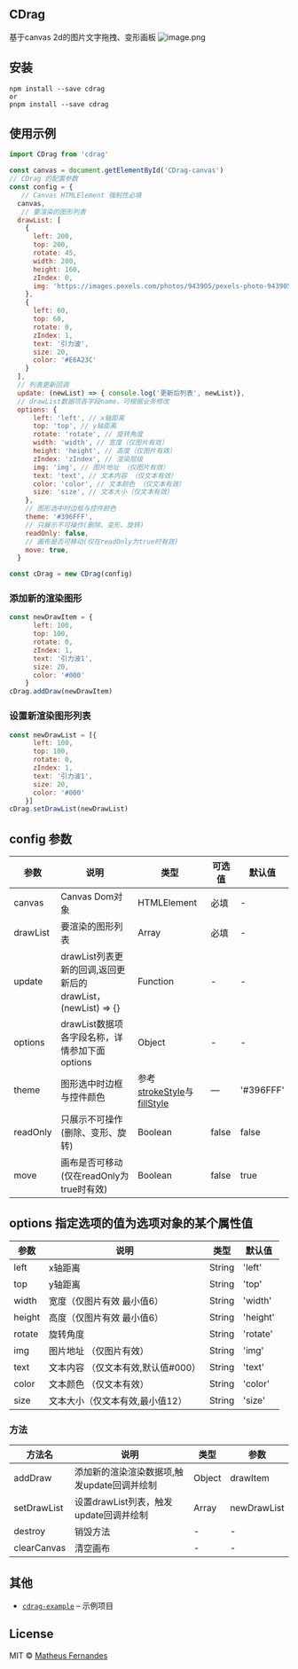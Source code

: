 ## CDrag

基于canvas 2d的图片文字拖拽、变形画板
![image.png](https://p6-juejin.byteimg.com/tos-cn-i-k3u1fbpfcp/eb7c74b053874462848d8e2aa8f7236f~tplv-k3u1fbpfcp-zoom-in-crop-mark:1512:0:0:0.awebp?)

## 安装

    npm install --save cdrag
    or
    pnpm install --save cdrag

## 使用示例


```js
import CDrag from 'cdrag'

const canvas = document.getElementById('CDrag-canvas')
// CDrag 的配置参数
const config = {
   // Canvas HTMLElement 强制性必填
  canvas, 
   // 要渲染的图形列表
  drawList: [
    {
      left: 200,
      top: 200,
      rotate: 45,
      width: 200,
      height: 160,
      zIndex: 0,
      img: 'https://images.pexels.com/photos/943905/pexels-photo-943905.jpeg?auto=compress&cs=tinysrgb&w=1600'
    },
    {
      left: 60,
      top: 60,
      rotate: 0,
      zIndex: 1,
      text: '引力波',
      size: 20,
      color: '#E6A23C'
    }
  ],
  // 列表更新回调
  update: (newList) => { console.log('更新后列表', newList)},
  // drawList数据项各字段name，可根据业务修改
  options: {
      left: 'left', // x轴距离
      top: 'top', // y轴距离
      rotate: 'rotate', // 旋转角度
      width: 'width', // 宽度（仅图片有效）
      height: 'height', // 高度（仅图片有效）
      zIndex: 'zIndex', // 渲染层级
      img: 'img', // 图片地址 （仅图片有效）
      text: 'text', // 文本内容 （仅文本有效）
      color: 'color', // 文本颜色 （仅文本有效）
      size: 'size', // 文本大小（仅文本有效）
    },
    // 图形选中时边框与控件颜色
    theme: '#396FFF',
    // 只展示不可操作(删除、变形、旋转)
    readOnly: false,
    // 画布是否可移动(仅在readOnly为true时有效)
    move: true,
  }

const cDrag = new CDrag(config)
```

### 添加新的渲染图形

```js
const newDrawItem = {
      left: 100,
      top: 100,
      rotate: 0,
      zIndex: 1,
      text: '引力波1',
      size: 20,
      color: '#000'
    }
cDrag.addDraw(newDrawItem)
```

### 设置新渲染图形列表

```js
const newDrawList = [{
      left: 100,
      top: 100,
      rotate: 0,
      zIndex: 1,
      text: '引力波1',
      size: 20,
      color: '#000'
    }]
cDrag.setDrawList(newDrawList)
```

## config 参数
| 参数      | 说明    | 类型      | 可选值       | 默认值   |
|---------- |-------- |---------- |-------------  |-------- |
| canvas | Canvas Dom对象 | HTMLElement | 必填 | - |
| drawList | 要渲染的图形列表 | Array | 必填 | - |
| update | drawList列表更新的回调,返回更新后的drawList， (newList) => {} | Function | - | - |
| options | drawList数据项各字段名称，详情参加下面options | Object | - | - |
| theme | 图形选中时边框与控件颜色 | 参考[strokeStyle](https://developer.mozilla.org/zh-CN/docs/Web/API/CanvasRenderingContext2D/strokeStyle)与[fillStyle](https://developer.mozilla.org/zh-CN/docs/Web/API/CanvasRenderingContext2D/fillStyle) | — | '#396FFF' |
| readOnly | 只展示不可操作(删除、变形、旋转) | Boolean  | false | false |
| move | 画布是否可移动(仅在readOnly为true时有效) | Boolean | false | true |

## options 指定选项的值为选项对象的某个属性值
| 参数      | 说明    | 类型      | 默认值   |
|---------- |-------- |---------- |-------- |
| left | x轴距离 | String | 'left' |
| top | y轴距离 | String | 'top' |
| width | 宽度（仅图片有效 最小值6） | String | 'width' |
| height |高度（仅图片有效 最小值6） | String | 'height' |
| rotate |旋转角度 | String | 'rotate' |
| img | 图片地址 （仅图片有效） | String | 'img' |
| text | 文本内容 （仅文本有效,默认值#000） | String | 'text' |
| color | 文本颜色 （仅文本有效） | String | 'color' |
| size | 文本大小（仅文本有效,最小值12） | String | 'size' |

### 方法
| 方法名 | 说明 | 类型      | 参数 |
| ---- | ---- | ---- | ---- | 
| addDraw | 添加新的渲染渲染数据项,触发update回调并绘制 | Object | drawItem |
| setDrawList | 设置drawList列表，触发update回调并绘制 | Array  |newDrawList |
| destroy | 销毁方法 | -  |- |
| clearCanvas | 清空画布 | -  |- |
## 其他

*   [`cdrag-example`](https://github.com/1103442828/CDrag-example) – 示例项目

## License

MIT © [Matheus Fernandes](http://matheus.top)
